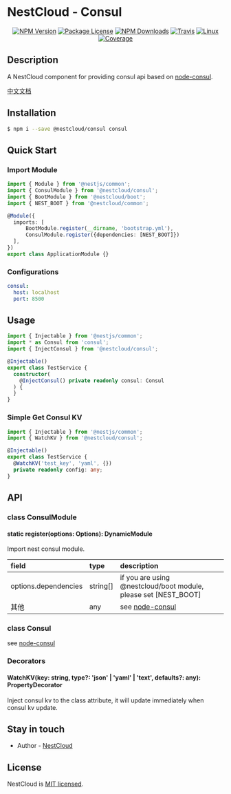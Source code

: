
[travis-image]: https://api.travis-ci.org/nest-cloud/nestcloud.svg?branch=master
[travis-url]: https://travis-ci.org/nest-cloud/nestcloud
[linux-image]: https://img.shields.io/travis/nest-cloud/nestcloud/master.svg?label=linux
[linux-url]: https://travis-ci.org/nest-cloud/nestcloud

# NestCloud - Consul

<p align="center">
    <a href="https://www.npmjs.com/~nestcloud" target="_blank"><img src="https://img.shields.io/npm/v/@nestcloud/core.svg" alt="NPM Version"/></a>
    <a href="https://www.npmjs.com/~nestcloud" target="_blank"><img src="https://img.shields.io/npm/l/@nestcloud/core.svg" alt="Package License"/></a>
    <a href="https://www.npmjs.com/~nestcloud" target="_blank"><img src="https://img.shields.io/npm/dm/@nestcloud/core.svg" alt="NPM Downloads"/></a>
    <a href="https://travis-ci.org/nest-cloud/nestcloud" target="_blank"><img src="https://travis-ci.org/nest-cloud/nestcloud.svg?branch=master" alt="Travis"/></a>
    <a href="https://travis-ci.org/nest-cloud/nestcloud" target="_blank"><img src="https://img.shields.io/travis/nest-cloud/nestcloud/master.svg?label=linux" alt="Linux"/></a>
    <a href="https://coveralls.io/github/nest-cloud/nestcloud?branch=master" target="_blank"><img src="https://coveralls.io/repos/github/nest-cloud/nestcloud/badge.svg?branch=master" alt="Coverage"/></a>
</p>

## Description

A NestCloud component for providing consul api based on [node-consul](https://github.com/silas/node-consul).

[中文文档](https://github.com/nest-cloud/nestcloud/blob/master/docs/consul.md)

## Installation

```bash
$ npm i --save @nestcloud/consul consul
```

## Quick Start

### Import Module

```typescript
import { Module } from '@nestjs/common';
import { ConsulModule } from '@nestcloud/consul';
import { BootModule } from '@nestcloud/boot';
import { NEST_BOOT } from '@nestcloud/common';

@Module({
  imports: [
      BootModule.register(__dirname, 'bootstrap.yml'),
      ConsulModule.register({dependencies: [NEST_BOOT]})
  ],
})
export class ApplicationModule {}
```

### Configurations

```yaml
consul:
  host: localhost
  port: 8500
```

## Usage

```typescript
import { Injectable } from '@nestjs/common';
import * as Consul from 'consul';
import { InjectConsul } from '@nestcloud/consul';

@Injectable()
export class TestService {
  constructor(
    @InjectConsul() private readonly consul: Consul
  ) {
  }
}
```

### Simple Get Consul KV

```typescript
import { Injectable } from '@nestjs/common';
import { WatchKV } from '@nestcloud/consul';

@Injectable()
export class TestService {
  @WatchKV('test_key', 'yaml', {})
  private readonly config: any;
}
```

## API

### class ConsulModule

#### static register\(options: Options\): DynamicModule

Import nest consul module.

| field | type | description |
| :--- | :--- | :--- |
| options.dependencies | string[] | if you are using @nestcloud/boot module, please set [NEST_BOOT] |
| 其他 | any | see [node-consul](https://github.com/silas/node-consul) |

### class Consul

see [node-consul](https://github.com/silas/node-consul)

### Decorators

#### WatchKV(key: string, type?: 'json' | 'yaml' | 'text', defaults?: any): PropertyDecorator

Inject consul kv to the class attribute, it will update immediately when consul kv update.

## Stay in touch

- Author - [NestCloud](https://github.com/nest-cloud)

## License

  NestCloud is [MIT licensed](LICENSE).
